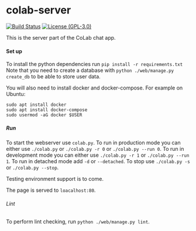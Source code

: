 # colab-server

[![Build Status](https://travis-ci.org/colab-chat/colab-server.svg?branch=master)](https://travis-ci.org/colab-chat/colab-server)
[![License (GPL-3.0)](https://img.shields.io/badge/license-GPL%203.0-blue.svg)](https://github.com/colab-chat/colab-server/blob/master/LICENSE)

This is the server part of the CoLab chat app.

#### Set up

To install the python dependencies run `pip install -r requirements.txt`
Note that you need to create a database with `python ./web/manage.py create_db` to be able
to store user data.

You will also need to install docker and docker-compose. For example on Ubuntu:
```
sudo apt install docker
sudo apt install docker-compose
sudo usermod -aG docker $USER
```


##### Run

To start the webserver use `colab.py`.
To run in production mode you can either use `./colab.py` or `./colab.py -r 0` or `./colab.py --run 0`.
To run in development mode you can either use `./colab.py -r 1` or `./colab.py --run 1`.
To run in detached mode add `-d` or `--detached`.
To stop use `./colab.py -s` or `./colab.py --stop`.

Testing environment support is to come.
 
The page is served to `loacalhost:80`.

###### Lint

To perform lint checking, run `python ./web/manage.py lint`.
